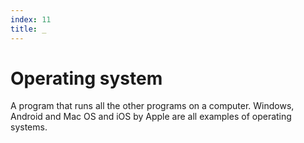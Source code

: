 ```yaml
---
index: 11
title: _
---
```

# Operating system

A program that runs all the other programs on a computer. Windows, Android and Mac OS and iOS by Apple are all examples of operating systems.